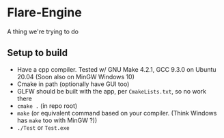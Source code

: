 # Flare-Engine
A thing we're trying to do

## Setup to build
* Have a cpp compiler. Tested w/ GNU Make 4.2.1, GCC 9.3.0 on Ubuntu 20.04 (Soon also on MinGW Windows 10)
* Cmake in path (optionally have GUI too)
* GLFW should be built with the app, per `CmakeLists.txt`, so no work there
* `cmake .` (in repo root)
* `make` (or equivalent command based on your compiler. (Think Windows has `make` too with MinGW ?))
* `./Test` or `Test.exe`